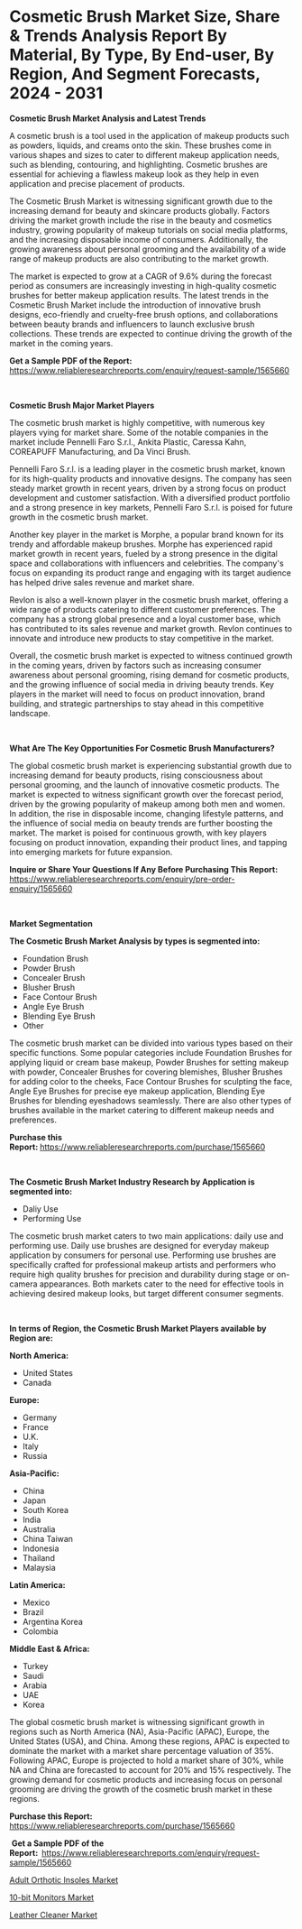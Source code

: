 <p><h1>Cosmetic Brush Market Size, Share & Trends Analysis Report By Material, By Type, By End-user, By Region, And Segment Forecasts, 2024 - 2031</h1></p><p><strong>Cosmetic Brush Market Analysis and Latest Trends</strong></p>
<p><p>A cosmetic brush is a tool used in the application of makeup products such as powders, liquids, and creams onto the skin. These brushes come in various shapes and sizes to cater to different makeup application needs, such as blending, contouring, and highlighting. Cosmetic brushes are essential for achieving a flawless makeup look as they help in even application and precise placement of products.</p><p>The Cosmetic Brush Market is witnessing significant growth due to the increasing demand for beauty and skincare products globally. Factors driving the market growth include the rise in the beauty and cosmetics industry, growing popularity of makeup tutorials on social media platforms, and the increasing disposable income of consumers. Additionally, the growing awareness about personal grooming and the availability of a wide range of makeup products are also contributing to the market growth.</p><p>The market is expected to grow at a CAGR of 9.6% during the forecast period as consumers are increasingly investing in high-quality cosmetic brushes for better makeup application results. The latest trends in the Cosmetic Brush Market include the introduction of innovative brush designs, eco-friendly and cruelty-free brush options, and collaborations between beauty brands and influencers to launch exclusive brush collections. These trends are expected to continue driving the growth of the market in the coming years.</p></p>
<p><strong>Get a Sample PDF of the Report:&nbsp;</strong> <a href="https://www.reliableresearchreports.com/enquiry/request-sample/1565660">https://www.reliableresearchreports.com/enquiry/request-sample/1565660</a></p>
<p>&nbsp;</p>
<p><strong>Cosmetic Brush Major Market Players</strong></p>
<p><p>The cosmetic brush market is highly competitive, with numerous key players vying for market share. Some of the notable companies in the market include Pennelli Faro S.r.l., Ankita Plastic, Caressa Kahn, COREAPUFF Manufacturing, and Da Vinci Brush.</p><p>Pennelli Faro S.r.l. is a leading player in the cosmetic brush market, known for its high-quality products and innovative designs. The company has seen steady market growth in recent years, driven by a strong focus on product development and customer satisfaction. With a diversified product portfolio and a strong presence in key markets, Pennelli Faro S.r.l. is poised for future growth in the cosmetic brush market.</p><p>Another key player in the market is Morphe, a popular brand known for its trendy and affordable makeup brushes. Morphe has experienced rapid market growth in recent years, fueled by a strong presence in the digital space and collaborations with influencers and celebrities. The company's focus on expanding its product range and engaging with its target audience has helped drive sales revenue and market share.</p><p>Revlon is also a well-known player in the cosmetic brush market, offering a wide range of products catering to different customer preferences. The company has a strong global presence and a loyal customer base, which has contributed to its sales revenue and market growth. Revlon continues to innovate and introduce new products to stay competitive in the market.</p><p>Overall, the cosmetic brush market is expected to witness continued growth in the coming years, driven by factors such as increasing consumer awareness about personal grooming, rising demand for cosmetic products, and the growing influence of social media in driving beauty trends. Key players in the market will need to focus on product innovation, brand building, and strategic partnerships to stay ahead in this competitive landscape.</p></p>
<p>&nbsp;</p>
<p><strong>What Are The Key Opportunities For Cosmetic Brush Manufacturers?</strong></p>
<p><p>The global cosmetic brush market is experiencing substantial growth due to increasing demand for beauty products, rising consciousness about personal grooming, and the launch of innovative cosmetic products. The market is expected to witness significant growth over the forecast period, driven by the growing popularity of makeup among both men and women. In addition, the rise in disposable income, changing lifestyle patterns, and the influence of social media on beauty trends are further boosting the market. The market is poised for continuous growth, with key players focusing on product innovation, expanding their product lines, and tapping into emerging markets for future expansion.</p></p>
<p><strong>Inquire or Share Your Questions If Any Before Purchasing This Report:</strong> <a href="https://www.reliableresearchreports.com/enquiry/pre-order-enquiry/1565660">https://www.reliableresearchreports.com/enquiry/pre-order-enquiry/1565660</a></p>
<p>&nbsp;</p>
<p><strong>Market Segmentation</strong></p>
<p><strong>The Cosmetic Brush Market Analysis by types is segmented into:</strong></p>
<p><ul><li>Foundation Brush</li><li>Powder Brush</li><li>Concealer Brush</li><li>Blusher Brush</li><li>Face Contour Brush</li><li>Angle Eye Brush</li><li>Blending Eye Brush</li><li>Other</li></ul></p>
<p><p>The cosmetic brush market can be divided into various types based on their specific functions. Some popular categories include Foundation Brushes for applying liquid or cream base makeup, Powder Brushes for setting makeup with powder, Concealer Brushes for covering blemishes, Blusher Brushes for adding color to the cheeks, Face Contour Brushes for sculpting the face, Angle Eye Brushes for precise eye makeup application, Blending Eye Brushes for blending eyeshadows seamlessly. There are also other types of brushes available in the market catering to different makeup needs and preferences.</p></p>
<p><strong>Purchase this Report:&nbsp;</strong><a href="https://www.reliableresearchreports.com/purchase/1565660">https://www.reliableresearchreports.com/purchase/1565660</a></p>
<p>&nbsp;</p>
<p><strong>The Cosmetic Brush Market Industry Research by Application is segmented into:</strong></p>
<p><ul><li>Daliy Use</li><li>Performing Use</li></ul></p>
<p><p>The cosmetic brush market caters to two main applications: daily use and performing use. Daily use brushes are designed for everyday makeup application by consumers for personal use. Performing use brushes are specifically crafted for professional makeup artists and performers who require high quality brushes for precision and durability during stage or on-camera appearances. Both markets cater to the need for effective tools in achieving desired makeup looks, but target different consumer segments.</p></p>
<p>&nbsp;</p>
<p><strong>In terms of Region, the Cosmetic Brush Market Players available by Region are:</strong></p>
<p>
    <p> <strong> North America: </strong>
        <ul>
            <li>United States</li>
            <li>Canada</li>
        </ul>
        </p> 
    <p> <strong> Europe: </strong>
        <ul>
            <li>Germany</li>
            <li>France</li>
            <li>U.K.</li>
            <li>Italy</li>
            <li>Russia</li>
        </ul>
        </p> 
    <p> <strong> Asia-Pacific: </strong>
        <ul>
            <li>China</li>
            <li>Japan</li>
            <li>South Korea</li>
            <li>India</li>
            <li>Australia</li>
            <li>China Taiwan</li>
            <li>Indonesia</li>
            <li>Thailand</li>
            <li>Malaysia</li>
        </ul>
        </p> 
    <p> <strong> Latin America: </strong>
        <ul>
            <li>Mexico</li>
            <li>Brazil</li>
            <li>Argentina Korea</li>
            <li>Colombia</li>
        </ul>
        </p> 
    <p> <strong> Middle East & Africa: </strong>
        <ul>
            <li>Turkey</li>
            <li>Saudi</li>
            <li>Arabia</li>
            <li>UAE</li>
            <li>Korea</li>
        </ul>
    </p>
    </p>
<p><p>The global cosmetic brush market is witnessing significant growth in regions such as North America (NA), Asia-Pacific (APAC), Europe, the United States (USA), and China. Among these regions, APAC is expected to dominate the market with a market share percentage valuation of 35%. Following APAC, Europe is projected to hold a market share of 30%, while NA and China are forecasted to account for 20% and 15% respectively. The growing demand for cosmetic products and increasing focus on personal grooming are driving the growth of the cosmetic brush market in these regions.</p></p>
<p><strong>Purchase this Report: </strong><a href="https://www.reliableresearchreports.com/purchase/1565660">https://www.reliableresearchreports.com/purchase/1565660</a></p>
<p>&nbsp;<strong>Get a Sample PDF of the Report:&nbsp;&nbsp;</strong><a href="https://www.reliableresearchreports.com/enquiry/request-sample/1565660">https://www.reliableresearchreports.com/enquiry/request-sample/1565660</a></p>
<p><strong></strong></p>
<p><p><a href="https://issuu.com/reportprime-2/docs/adult-orthotic-insoles-market-size-2030.pptx">Adult Orthotic Insoles Market</a></p><p><a href="https://issuu.com/reportprime-2/docs/10-bit-monitors-market-size-2030.pptx">10-bit Monitors Market</a></p><p><a href="https://github.com/Sherrillcrooksxa8i18ucf2m/Market-Research-Report-List-1/blob/main/leather-cleaner-market.md">Leather Cleaner Market</a></p></p>